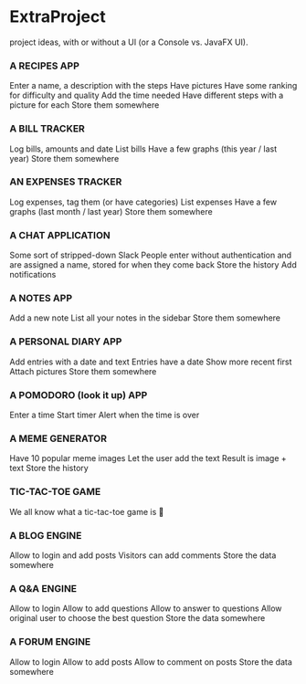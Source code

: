 # ExtraProject
project ideas, with or without a UI (or a Console vs. JavaFX UI).


### A RECIPES APP

Enter a name, a description with the steps
Have pictures
Have some ranking for difficulty and quality
Add the time needed
Have different steps with a picture for each
Store them somewhere

### A BILL TRACKER

Log bills, amounts and date
List bills
Have a few graphs (this year / last year)
Store them somewhere
### AN EXPENSES TRACKER

Log expenses, tag them (or have categories)
List expenses
Have a few graphs (last month / last year)
Store them somewhere
### A CHAT APPLICATION

Some sort of stripped-down Slack
People enter without authentication and are assigned a name, stored for when they come back
Store the history
Add notifications
### A NOTES APP

Add a new note
List all your notes in the sidebar
Store them somewhere
### A PERSONAL DIARY APP

Add entries with a date and text
Entries have a date
Show more recent first
Attach pictures
Store them somewhere
### A POMODORO (look it up) APP

Enter a time
Start timer
Alert when the time is over

### A MEME GENERATOR

Have 10 popular meme images
Let the user add the text
Result is image + text
Store the history
### TIC-TAC-TOE GAME

We all know what a tic-tac-toe game is 🙂

### A BLOG ENGINE

Allow to login and add posts
Visitors can add comments
Store the data somewhere
### A Q&A ENGINE

Allow to login
Allow to add questions
Allow to answer to questions
Allow original user to choose the best question
Store the data somewhere
### A FORUM ENGINE

Allow to login
Allow to add posts
Allow to comment on posts
Store the data somewhere
